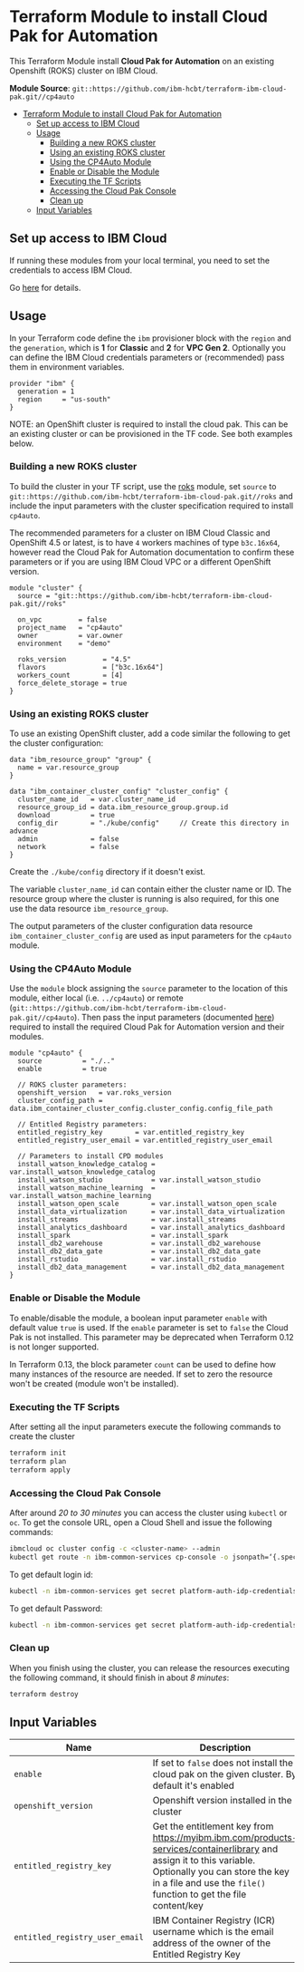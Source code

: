 # Terraform Module to install Cloud Pak for Automation

This Terraform Module install **Cloud Pak for Automation** on an existing Openshift (ROKS) cluster on IBM Cloud.

**Module Source**: `git::https://github.com/ibm-hcbt/terraform-ibm-cloud-pak.git//cp4auto`

- [Terraform Module to install Cloud Pak for Automation](#terraform-module-to-install-cloud-pak-for-automation)
  - [Set up access to IBM Cloud](#set-up-access-to-ibm-cloud)
  - [Usage](#usage)
    - [Building a new ROKS cluster](#building-a-new-roks-cluster)
    - [Using an existing ROKS cluster](#using-an-existing-roks-cluster)
    - [Using the CP4Auto Module](#using-the-cp4auto-module)
    - [Enable or Disable the Module](#enable-or-disable-the-module)
    - [Executing the TF Scripts](#executing-the-tf-scripts)
    - [Accessing the Cloud Pak Console](#accessing-the-cloud-pak-console)
    - [Clean up](#clean-up)
  - [Input Variables](#input-variables)

## Set up access to IBM Cloud

If running these modules from your local terminal, you need to set the credentials to access IBM Cloud.

Go [here](../CREDENTIALS.md) for details.

## Usage

In your Terraform code define the `ibm` provisioner block with the `region` and the `generation`, which is **1** for **Classic** and **2** for **VPC Gen 2**. Optionally you can define the IBM Cloud credentials parameters or (recommended) pass them in environment variables.

```hcl
provider "ibm" {
  generation = 1
  region     = "us-south"
}
```

NOTE: an OpenShift cluster is required to install the cloud pak. This can be an existing cluster or can be provisioned in the TF code.  See both examples below.

### Building a new ROKS cluster

To build the cluster in your TF script, use the [roks](https://github.com/ibm-hcbt/terraform-ibm-cloud-pak/tree/main/roks) module, set `source` to `git::https://github.com/ibm-hcbt/terraform-ibm-cloud-pak.git//roks` and include the input parameters with the cluster specification required to install `cp4auto`.

The recommended parameters for a cluster on IBM Cloud Classic and OpenShift 4.5 or latest, is to have `4` workers machines of type `b3c.16x64`, however read the Cloud Pak for Automation documentation to confirm these parameters or if you are using IBM Cloud VPC or a different OpenShift version.

```hcl
module "cluster" {
  source = "git::https://github.com/ibm-hcbt/terraform-ibm-cloud-pak.git//roks"

  on_vpc         = false
  project_name   = "cp4auto"
  owner          = var.owner
  environment    = "demo"

  roks_version         = "4.5"
  flavors              = ["b3c.16x64"]
  workers_count        = [4]
  force_delete_storage = true
}
```

### Using an existing ROKS cluster

To use an existing OpenShift cluster, add a code similar the following to get the cluster configuration:

```hcl
data "ibm_resource_group" "group" {
  name = var.resource_group
}

data "ibm_container_cluster_config" "cluster_config" {
  cluster_name_id   = var.cluster_name_id
  resource_group_id = data.ibm_resource_group.group.id
  download          = true
  config_dir        = "./kube/config"     // Create this directory in advance
  admin             = false
  network           = false
}
```

Create the `./kube/config` directory if it doesn't exist.

The variable `cluster_name_id` can contain either the cluster name or ID. The resource group where the cluster is running is also required, for this one use the data resource `ibm_resource_group`.

The output parameters of the cluster configuration data resource `ibm_container_cluster_config` are used as input parameters for the `cp4auto` module.

### Using the CP4Auto Module

Use the `module` block assigning the `source` parameter to the location of this module, either local (i.e. `../cp4auto`) or remote (`git::https://github.com/ibm-hcbt/terraform-ibm-cloud-pak.git//cp4auto`). Then pass the input parameters (documented [here](#input-variables)) required to install the required Cloud Pak for Automation version and their modules.

```hcl
module "cp4auto" {
  source          = "./.."
  enable          = true

  // ROKS cluster parameters:
  openshift_version   = var.roks_version
  cluster_config_path = data.ibm_container_cluster_config.cluster_config.config_file_path

  // Entitled Registry parameters:
  entitled_registry_key        = var.entitled_registry_key
  entitled_registry_user_email = var.entitled_registry_user_email

  // Parameters to install CPD modules
  install_watson_knowledge_catalog = var.install_watson_knowledge_catalog
  install_watson_studio            = var.install_watson_studio
  install_watson_machine_learning  = var.install_watson_machine_learning
  install_watson_open_scale        = var.install_watson_open_scale
  install_data_virtualization      = var.install_data_virtualization
  install_streams                  = var.install_streams
  install_analytics_dashboard      = var.install_analytics_dashboard
  install_spark                    = var.install_spark
  install_db2_warehouse            = var.install_db2_warehouse
  install_db2_data_gate            = var.install_db2_data_gate
  install_rstudio                  = var.install_rstudio
  install_db2_data_management      = var.install_db2_data_management
}
```

### Enable or Disable the Module

To enable/disable the module, a boolean input parameter `enable` with default value `true` is used. If the `enable` parameter is set to `false` the Cloud Pak is not installed. This parameter may be deprecated when Terraform 0.12 is not longer supported.

In Terraform 0.13, the block parameter `count` can be used to define how many instances of the resource are needed. If set to zero the resource won't be created (module won't be installed).

### Executing the TF Scripts

After setting all the input parameters execute the following commands to create the cluster

```bash
terraform init
terraform plan
terraform apply
```

### Accessing the Cloud Pak Console

After around _20 to 30 minutes_ you can access the cluster using `kubectl` or `oc`. To get the console URL, open a Cloud Shell and issue the following commands:

```bash
ibmcloud oc cluster config -c <cluster-name> --admin
kubectl get route -n ibm-common-services cp-console -o jsonpath=‘{.spec.host}’ && echo
```

To get default login id:

```bash
kubectl -n ibm-common-services get secret platform-auth-idp-credentials -o jsonpath='{.data.admin_username}\' | base64 -d && echo
```

To get default Password:

```bash
kubectl -n ibm-common-services get secret platform-auth-idp-credentials -o jsonpath='{.data.admin_password}' | base64 -d && echo
```

### Clean up

When you finish using the cluster, you can release the resources executing the following command, it should finish in about _8 minutes_:

```bash
terraform destroy
```

## Input Variables

| Name                               | Description                                                                                                                                                                                                                | Default                     | Required |
| ---------------------------------- | -------------------------------------------------------------------------------------------------------------------------------------------------------------------------------------------------------------------------- | --------------------------- | -------- |
| `enable`                           | If set to `false` does not install the cloud pak on the given cluster. By default it's enabled                                                                                                                        | `true`                      | No       |
| `openshift_version`                | Openshift version installed in the cluster                                                                                                                                                                                 | `4.5`                       | No       |
| `entitled_registry_key`            | Get the entitlement key from https://myibm.ibm.com/products-services/containerlibrary and assign it to this variable. Optionally you can store the key in a file and use the `file()` function to get the file content/key |                             | Yes      |
| `entitled_registry_user_email`     | IBM Container Registry (ICR) username which is the email address of the owner of the Entitled Registry Key                                                                                                                 |                             | Yes      |
